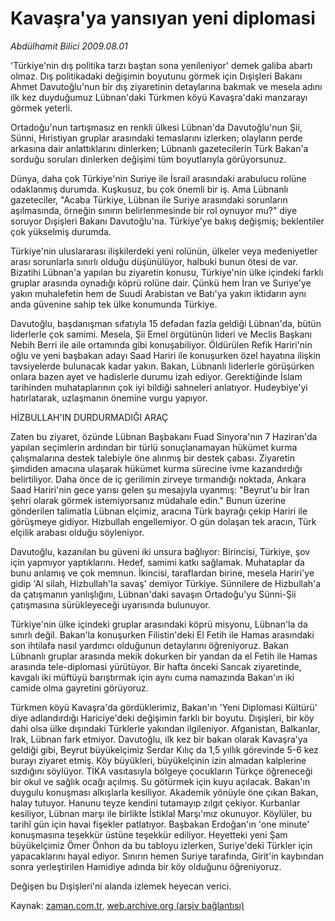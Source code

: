 # Kavaşra'ya yansıyan yeni diplomasi

*Abdülhamit Bilici 2009.08.01*

<tr><td class="metin" colspan="2" style="padding-top: 20px; padding-left: 5px; padding-right: 10px;">'Türkiye'nin dış politika tarzı baştan sona yenileniyor' demek galiba abartı olmaz. Dış politikadaki değişimin boyutunu görmek için Dışişleri Bakanı Ahmet Davutoğlu'nun bir dış ziyaretinin detaylarına bakmak ve mesela adını ilk kez duyduğumuz Lübnan'daki Türkmen köyü Kavaşra'daki manzarayı görmek yeterli.</td></tr><tr><td class="metin" colspan="2" style="padding-top: 20px; padding-left: 5px; padding-right: 10px;"><p>Ortadoğu'nun tartışmasız en renkli ülkesi Lübnan'da Davutoğlu'nun Şii, Sünni, Hıristiyan gruplar arasındaki temaslarını izlerken; olayların perde arkasına dair anlattıklarını dinlerken; Lübnanlı gazetecilerin Türk Bakan'a sorduğu soruları dinlerken değişimi tüm boyutlarıyla görüyorsunuz.
<p> Dünya, daha çok Türkiye'nin Suriye ile İsrail arasındaki arabulucu rolüne odaklanmış durumda. Kuşkusuz, bu çok önemli bir iş. Ama Lübnanlı gazeteciler, "Acaba Türkiye, Lübnan ile Suriye arasındaki sorunların aşılmasında, örneğin sınırın belirlenmesinde bir rol oynuyor mu?" diye soruyor Dışişleri Bakanı Davutoğlu'na. Türkiye'ye bakış değişmiş; beklentiler çok yükselmiş durumda.
<p> Türkiye'nin uluslararası ilişkilerdeki yeni rolünün, ülkeler veya medeniyetler arası sorunlarla sınırlı olduğu düşünülüyor, halbuki bunun ötesi de var. Bizatihi Lübnan'a yapılan bu ziyaretin konusu, Türkiye'nin ülke içindeki farklı gruplar arasında oynadığı köprü rolüne dair. Çünkü hem İran ve Suriye'ye yakın muhalefetin hem de Suudi Arabistan ve Batı'ya yakın iktidarın aynı anda güvenine sahip tek ülke konumunda Türkiye.
<p> Davutoğlu, başdanışman sıfatıyla 15 defadan fazla geldiği Lübnan'da, bütün liderlerle çok samimi. Mesela, Şii Emel örgütünün lideri ve Meclis Başkanı Nebih Berri ile aile ortamında gibi konuşabiliyor. Öldürülen Refik Hariri'nin oğlu ve yeni başbakan adayı Saad Hariri ile konuşurken özel hayatına ilişkin tavsiyelerde bulunacak kadar yakın. Bakan, Lübnanlı liderlerle görüşürken onlara bazen ayet ve hadislerle durumu izah ediyor. Gerektiğinde İslam tarihinden muhataplarının çok iyi bildiği sahneleri anlatıyor. Hudeybiye'yi hatırlatarak, uzlaşmanın önemine vurgu yapıyor.
<p>HİZBULLAH'IN DURDURMADIĞI ARAÇ
<p>Zaten bu ziyaret, özünde Lübnan Başbakanı Fuad Sinyora'nın 7 Haziran'da yapılan seçimlerin ardından bir türlü sonuçlanamayan hükümet kurma çalışmalarına destek talebiyle öne alınmış bir destek çabası. Ziyaretin şimdiden amacına ulaşarak hükümet kurma sürecine ivme kazandırdığı belirtiliyor. Daha önce de iç gerilimin zirveye tırmandığı noktada, Ankara Saad Hariri'nin gece yarısı gelen şu mesajıyla uyanmış: "Beyrut'u bir İran şehri olarak görmek istemiyorsanız müdahale edin." Bunun üzerine gönderilen talimatla Lübnan elçimiz, aracına Türk bayrağı çekip Hariri ile görüşmeye gidiyor. Hizbullah engellemiyor. O gün dolaşan tek aracın, Türk elçilik arabası olduğu söyleniyor. 
<p> Davutoğlu, kazanılan bu güveni iki unsura bağlıyor: Birincisi, Türkiye, şov için yapmıyor yaptıklarını. Hedef, samimi katkı sağlamak. Muhataplar da bunu anlamış ve çok memnun. İkincisi, taraflardan birine, mesela Hariri'ye gidip 'Al silah, Hizbullah'la savaş' demiyor Türkiye. Sünnilere de Hizbullah'a da çatışmanın yanlışlığını, Lübnan'daki savaşın Ortadoğu'yu Sünni-Şii çatışmasına sürükleyeceği uyarısında bulunuyor.
<p> Türkiye'nin ülke içindeki gruplar arasındaki köprü misyonu, Lübnan'la da sınırlı değil. Bakan'la konuşurken Filistin'deki El Fetih ile Hamas arasındaki son ihtilafa nasıl yardımcı olduğunun detaylarını öğreniyoruz. Bakan Lübnanlı gruplar arasında mekik dokurken bir yandan da el Fetih ile Hamas arasında tele-diplomasi yürütüyor. Bir hafta önceki Sancak ziyaretinde, kavgalı iki müftüyü barıştırmak için aynı cuma namazında Bakan'ın iki camide olma gayretini görüyoruz.
<p> Türkmen köyü Kavaşra'da gördüklerimiz, Bakan'ın 'Yeni Diplomasi Kültürü' diye adlandırdığı Hariciye'deki değişimin farklı bir boyutu. Dışişleri, bir köy dahi olsa ülke dışındaki Türklerle yakından ilgileniyor. Afganistan, Balkanlar, Irak, Lübnan fark etmiyor. Davutoğlu, ilk kez bir bakan olarak Kavaşra'ya geldiği gibi, Beyrut büyükelçimiz Serdar Kılıç da 1,5 yıllık görevinde 5-6 kez burayı ziyaret etmiş. Köy büyükleri, büyükelçinin izin almadan kalplerine sızdığını söylüyor. TİKA vasıtasıyla bölgeye çocukların Türkçe öğreneceği bir okul ve sağlık ocağı açılmış. Su götürmek için kuyu açılacak. Bakan'ın duygulu konuşması alkışlarla kesiliyor. Akademik yönüyle öne çıkan Bakan, halay tutuyor. Hanunu teyze kendini tutamayıp zılgıt çekiyor. Kurbanlar kesiliyor, Lübnan marşı ile birlikte İstiklal Marşı'mız okunuyor. Köylüler, bu tarihî gün için havai fişekler patlatıyor. Başbakan Erdoğan'ın 'one minute' konuşmasına teşekkür üstüne teşekkür ediliyor. Heyetteki yeni Şam büyükelçimiz Ömer Önhon da bu tabloyu izlerken, Suriye'deki Türkler için yapacaklarını hayal ediyor. Sınırın hemen Suriye tarafında, Girit'in kaybından sonra yerleştirilen Hamidiye adında bir köy olduğunu öğreniyoruz.
<p> Değişen bu Dışişleri'ni alanda izlemek heyecan verici. <br/></p></p></p></p></p></p></p></p></p></p></td></tr>

Kaynak: [zaman.com.tr](http://zaman.com.tr/yazar.do?yazino=875653), [web.archive.org (arşiv bağlantısı)](http://web.archive.org/web/20090809194847/http://www.zaman.com.tr:80/yazar.do?yazino=875653)
